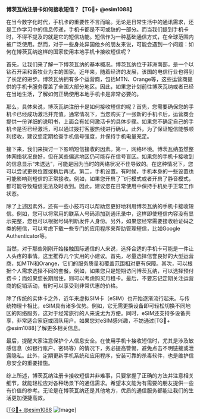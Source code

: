 **博茨瓦纳注册卡如何接收短信？【TG💪+ @esim1088】**

在当今数字化时代，手机卡的重要性不言而喻。无论是日常生活中的通讯需求，还是工作学习中的信息传递，手机卡都是不可或缺的一部分。而当我们提到手机卡时，不得不提及的就是它的短信功能。短信作为一种基础通信方式，在全球范围内被广泛使用。然而，对于一些身处异国他乡的朋友来说，可能会遇到一个问题：如何在博茨瓦纳这样的国家使用本地手机卡接收短信呢？

首先，让我们来了解一下博茨瓦纳的基本概况。博茨瓦纳位于非洲南部，是一个以钻石开采和畜牧业为主的国家。近年来，随着经济的发展，该国的电信行业也得到了长足的进步。博茨瓦纳拥有多个运营商，包括MTN、Orange等，这些运营商提供的手机卡服务覆盖了全国大部分地区。因此，如果您计划前往博茨瓦纳或者已经在当地生活，了解如何正确使用本地手机卡是非常必要的。

那么，具体来说，博茨瓦纳注册卡是如何接收短信的呢？首先，您需要确保您的手机卡已经成功激活并充值。通常情况下，当您购买了一张新的手机卡后，运营商会提供一份详细的说明书，上面会有如何激活卡的具体步骤。如果您不确定自己的手机卡是否已经激活，可以通过拨打客服热线进行确认。此外，为了保证短信能够顺利接收，建议您定期检查手机信号强度，并保持手机电量充足。

接下来，我们来探讨一下影响短信接收的因素。第一，网络环境。博茨瓦纳虽然整体网络状况良好，但在某些偏远地区仍可能存在信号盲区。如果您的手机卡接收到的信息显示“未送达”，可能是因为当时的网络状况不佳导致的。在这种情况下，您可以尝试更换位置或稍后再试。第二，手机设置。有时候，手机本身的一些设置也可能影响到短信的正常接收。例如，如果您开启了飞行模式或者开启了静音模式，都可能导致短信无法及时收到。因此，建议您在日常使用中保持手机处于正常工作状态。

除了上述因素外，还有一些小技巧可以帮助您更好地利用博茨瓦纳的手机卡接收短信。例如，您可以将常用的联系人号码添加到通讯录中，这样即使短信内容没有显示完整，您也可以根据号码判断发件人身份。另外，如果您经常需要接收验证码之类的短信，可以考虑下载一些专门的应用程序来帮助管理短信，比如Google Authenticator等。

当然，对于那些刚刚开始接触国际通信的人来说，选择合适的手机卡可能是一件让人头疼的事情。这里推荐几个实用的小建议。首先，尽量选择信誉良好的大型运营商，如MTN和Orange，它们的服务质量和覆盖范围相对更有保障。其次，可以根据个人需求选择不同的套餐。例如，如果您只是短期访问博茨瓦纳，可以选择预付费卡；而如果您长期居住，则可以考虑购买月租卡。最后，不要忘记定期关注运营商的促销活动，有时可以享受到非常优惠的价格。

除了传统的实体卡之外，近年来虚拟SIM卡（eSIM）也开始逐渐流行起来。与传统物理卡相比，eSIM具有诸多优势。例如，它无需更换设备即可轻松切换不同地区的网络服务，这对于经常旅行的人来说尤为方便。同时，eSIM还支持多设备共享，非常适合家庭或团队用户。如果您对eSIM感兴趣，不妨通过[TG💪+ @esim1088]了解更多相关信息。

最后，提醒大家注意保护个人信息安全。在使用手机卡接收短信时，尤其是涉及敏感信息（如银行账户、密码等）的情况下，务必提高警惕，避免点击不明链接或泄露隐私。此外，定期更新手机系统和应用程序，安装可靠的杀毒软件，也是维护信息安全的重要措施。

综上所述，博茨瓦纳注册卡接收短信并非难事，只要掌握了正确的方法并注意相关细节，就能轻松应对各种场景下的通信需求。希望本文能为有需要的朋友提供一些有价值的参考。无论是在博茨瓦纳还是其他地方，优质的通信服务都能让我们的生活更加便捷高效。

[[TG💪+ @esim1088](https://t.me/s/esim1088) ![Image](https://i.postimg.cc/4NQfJmqS/Snipaste-2025-05-13-00-14-12.png)]